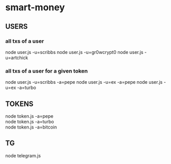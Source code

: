 # smart-money

## USERS

### all txs of a user
node user.js -u=scribbs
node user.js -u=gr0wcrypt0
node user.js -u=artchick

### all txs of a user for a given token
node user.js -u=scribbs -a=pepe
node user.js -u=ex -a=pepe
node user.js -u=ex -a=turbo


## TOKENS
node token.js -a=pepe  
node token.js -a=turbo  
node token.js -a=bitcoin  


## TG

node telegram.js
